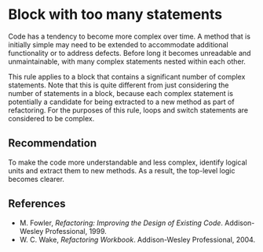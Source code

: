 # Block with too many statements
Code has a tendency to become more complex over time. A method that is initially simple may need to be extended to accommodate additional functionality or to address defects. Before long it becomes unreadable and unmaintainable, with many complex statements nested within each other.

This rule applies to a block that contains a significant number of complex statements. Note that this is quite different from just considering the number of statements in a block, because each complex statement is potentially a candidate for being extracted to a new method as part of refactoring. For the purposes of this rule, loops and switch statements are considered to be complex.


## Recommendation
To make the code more understandable and less complex, identify logical units and extract them to new methods. As a result, the top-level logic becomes clearer.


## References
* M. Fowler, *Refactoring: Improving the Design of Existing Code*. Addison-Wesley Professional, 1999.
* W. C. Wake, *Refactoring Workbook*. Addison-Wesley Professional, 2004.
